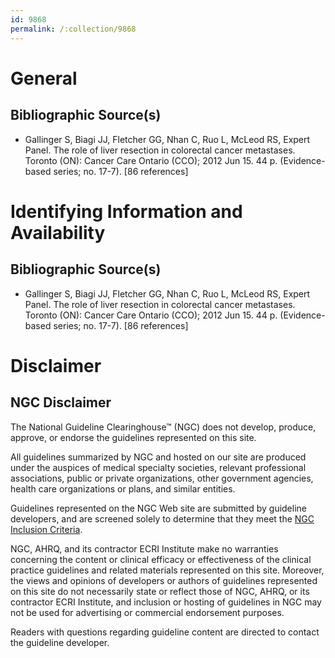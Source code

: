 ```yaml
---
id: 9868
permalink: /:collection/9868
---
```


# General

## Bibliographic Source(s)

- Gallinger S, Biagi JJ, Fletcher GG, Nhan C, Ruo L, McLeod RS, Expert Panel. The role of liver resection in colorectal cancer metastases. Toronto (ON): Cancer Care Ontario (CCO); 2012 Jun 15. 44 p. (Evidence-based series; no. 17-7). [86 references]

# Identifying Information and Availability

## Bibliographic Source(s)

- Gallinger S, Biagi JJ, Fletcher GG, Nhan C, Ruo L, McLeod RS, Expert Panel. The role of liver resection in colorectal cancer metastases. Toronto (ON): Cancer Care Ontario (CCO); 2012 Jun 15. 44 p. (Evidence-based series; no. 17-7). [86 references]

# Disclaimer

## NGC Disclaimer

The National Guideline Clearinghouse™ (NGC) does not develop, produce, approve, or endorse the guidelines represented on this site.

All guidelines summarized by NGC and hosted on our site are produced under the auspices of medical specialty societies, relevant professional associations, public or private organizations, other government agencies, health care organizations or plans, and similar entities.

Guidelines represented on the NGC Web site are submitted by guideline developers, and are screened solely to determine that they meet the [NGC Inclusion Criteria](/help-and-about/summaries/inclusion-criteria).

NGC, AHRQ, and its contractor ECRI Institute make no warranties concerning the content or clinical efficacy or effectiveness of the clinical practice guidelines and related materials represented on this site. Moreover, the views and opinions of developers or authors of guidelines represented on this site do not necessarily state or reflect those of NGC, AHRQ, or its contractor ECRI Institute, and inclusion or hosting of guidelines in NGC may not be used for advertising or commercial endorsement purposes.

Readers with questions regarding guideline content are directed to contact the guideline developer.

